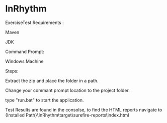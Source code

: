 # InRhythm
ExerciseTest
Requirements :

Maven 

JDK

Command Prompt:

Windows Machine

Steps:

Extract the zip and place the folder in a path.

Change your commant prompt location to the project folder.

type "run.bat" to start the application.

Test Results are found in the consolse, to find the HTML reports navigate to {Installed Path}\InRhythm\target\surefire-reports\index.html



